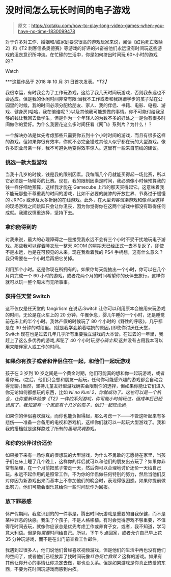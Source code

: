 # 没时间怎么玩长时间的电子游戏

> 原文：<https://kotaku.com/how-to-play-long-video-games-when-you-have-no-time-1830099478>

对于许多对工作、婚姻和/或家庭要求很高的游戏玩家来说，阅读《红色死亡救赎 2》和《T2 刺客信条奥德赛》等游戏的好评的兴奋被他们永远没有时间玩这些游戏的沮丧意识所冲淡。在忙碌的生活中，你是如何挤出时间玩 60+小时的游戏的？

Watch

***这篇作品于 2018 年 10 月 31 日首次发表。**T3】*

我很幸运，有时我会为了工作玩游戏，这给了我几天时间玩游戏，否则我永远也不会适应。但是我的休闲时间非常有限:当我不工作或者和我蹒跚学步的孩子站在公园里的时候，我的时间必须分配给朋友、家人、我的伴侣、书籍、电影、电视、游戏、健身房(哈哈，我在骗谁呢？)以及其他我可能想做的事情。你不可能付给我足够的钱让我回去做学生，但是作为一个年轻人的为数不多的好处之一是你有很多时间做你的爱好。为什么我要花这么多时间狂看《网飞》系列片？为什么！？

一个解决办法是优先考虑那些只需要你五到十个小时时间的游戏，而且有很多这样的游戏。但如果你很有效率，你就不必完全错过其他人似乎都在玩的大型游戏。像许多职业母亲一样，我不可避免地变得效率惊人。这里有一些来自前线的建议。

### **挑选一款大型游戏**

当我十几岁的时候，钱是我的限制因素。我每隔几个月就能买得起一场比赛，所以它必须是一场精彩的比赛。现在，我的限制因素是时间，我必须像小时候预算我的钱一样仔细地预算，这样我才能在 Gamecube 上市的那天买得起它。这意味着我不能玩那些不尊重我的时间的游戏，比如不必要的臃肿的开放世界、节奏过于缓慢的 JRPGs 或涉及太多折磨的在线游戏。此外，在大型*刺客信条*游戏和像*命运*这样的现场游戏之间跳跃只会让你沮丧，因为你觉得你在这两个游戏中都没有取得任何成就。我建议慎重选择，坚持下去。

### **拿你能得到的**

对我来说，最大的心理障碍之一是接受我永远不会有三个小时不受干扰地玩电子游戏。那些我可以穿着睡衣玩一整天 XCOM 的星期天已经正式一去不复返了，即使不是永远，也是在可预见的未来。现在我看着我的 PS4 手柄想，这有什么意义？我只需要在一个小时后再把它关掉。

利用那个小时。这是你现在所拥有的。如果你每天能抽出一个小时，你可以在几个月内完成一个 60 小时的游戏，或者花两个月的时间希望你的伙伴去旅行，这样你就可以玩一整个周末而无所事事。

### **获得任天堂 Switch**

这不仅仅是任天堂的 fangirlism 在说话:Switch 让你可以利用原本会被用来玩游戏的时间，无论是在火车上的 20 分钟，午餐休息，婴儿午睡的一个小时，还是睡觉前在床上的半个小时。我休产假的时候玩了 80 个小时的《野性的呼吸》，几乎都是在 30 分钟的时段里。(就是我学会躺着喂奶的原因。)即使你讨厌任天堂，Switch 现在也是过去几年几乎所有重要独立游戏的大本营。在过去的一年里，我赶上了这么多优秀的游戏,*和*花了 40 个小时玩*空心骑士和*,这并没有占用我本可以用来陪伴家人或工作的时间。

### 如果你有孩子或者和伴侣住在一起，和他们一起玩游戏

孩子在 3 岁到 10 岁之间是一个黄金时期，他们可能真的想和你一起玩游戏，或者看你玩。(之后，他们只会想和朋友一起玩，任何你可能感兴趣的游戏都会自动变得无聊。)当然，坚持儿童友好型游戏确实会限制你的选择，但如果你能让它们进入你无论如何都想玩的东西，比如 *Ni no Kuni 2，*你就成功了。这也可以是一个机会，让你重新体验像《T2》一样的系列游戏，你可能小时候玩过，但成年后已经远离了。我知道有一个家庭有十几岁的孩子，他们一起玩*命运*。

如果你的伴侣喜欢游戏，而你也能负担得起，那么考虑一下——不管这听起来有多悲伤——准备一台备用的电视和游戏机，这样你们就可以一起玩大型游戏了。我和我的搭档就是这样熬过了所有的*黑暗灵魂*游戏。

### **和你的伙伴讨价还价**

如果接下来有一场你真的很想玩的大型游戏，为什么不勇敢的志愿待在家里，当孩子们在床上睡了几个晚上，这样你的伴侣就可以和他们的朋友出去玩了？如果你非常有条理，在一个月前把孩子带走一天，然后你可以合理地讨价还价一天给自己玩。永远不起作用的是照常工作，不为你的伴侣做任何特别的努力，然后当他们反对你因为新游戏出来而基本上不参加他们的晚会时，表现得很困惑。如果你提前做出努力，他们可能会很乐意给你一些时间玩作为回报。

### **放下罪恶感**

休产假期间，我意识到的的一件事是，腾出时间玩游戏是重要的自我保健，而不是某种罪恶的快感。我生了个孩子，不是人格移植。有时会觉得游戏不够重要，不值得花时间去玩，就像你应该总是优先考虑工作或养育子女，或者，我不知道，学习意大利语。但是你*需要*时间给自己。所以，下午 5 点回家，或者允许自己早上花 35 分钟玩游戏，而不是在出门前查看工作邮件。

我遇到过很多人，他们说他们曾经喜欢视频游戏，但是他们的生活中再也没有他们的空间了，或者他们已经放弃了找时间玩像*红色死亡救赎 2* 这样的游戏。如果有其他让你开心的事情让你决定去做，那也没关系。但是如果游戏是你真正热爱的东西，不要为花时间玩游戏而感到内疚。